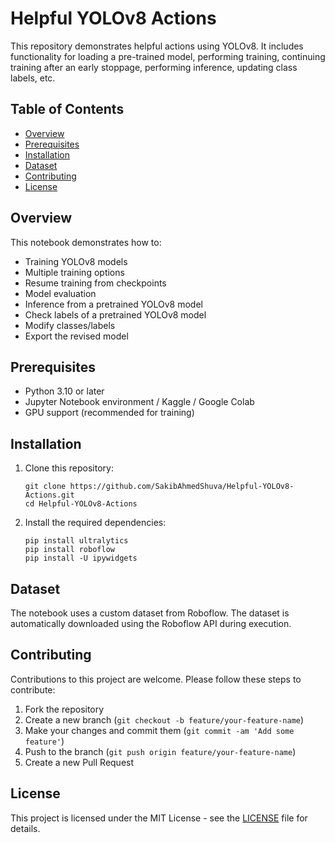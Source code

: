 # Helpful YOLOv8 Actions

This repository demonstrates helpful actions using YOLOv8. It includes functionality for loading a pre-trained model, performing training, continuing training after an early stoppage, performing inference, updating class labels, etc.

## Table of Contents
- [Overview](#overview)
- [Prerequisites](#prerequisites)
- [Installation](#installation)
- [Dataset](#dataset)
- [Contributing](#contributing)
- [License](#license)

## Overview
This notebook demonstrates how to:
- Training YOLOv8 models
- Multiple training options
- Resume training from checkpoints
- Model evaluation
- Inference from a pretrained YOLOv8 model
- Check labels of a pretrained YOLOv8 model
- Modify classes/labels
- Export the revised model

## Prerequisites
- Python 3.10 or later
- Jupyter Notebook environment / Kaggle / Google Colab
- GPU support (recommended for training)
  
## Installation
1. Clone this repository:
   ```
   git clone https://github.com/SakibAhmedShuva/Helpful-YOLOv8-Actions.git
   cd Helpful-YOLOv8-Actions
   ```
2. Install the required dependencies:
   ```
   pip install ultralytics
   pip install roboflow
   pip install -U ipywidgets
   ```
   
## Dataset
The notebook uses a custom dataset from Roboflow. The dataset is automatically downloaded using the Roboflow API during execution.

## Contributing
Contributions to this project are welcome. Please follow these steps to contribute:
1. Fork the repository
2. Create a new branch (`git checkout -b feature/your-feature-name`)
3. Make your changes and commit them (`git commit -am 'Add some feature'`)
4. Push to the branch (`git push origin feature/your-feature-name`)
5. Create a new Pull Request

## License
This project is licensed under the MIT License - see the [LICENSE](LICENSE) file for details.
